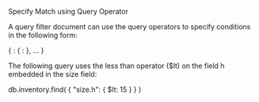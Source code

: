 Specify Match using Query Operator

A query filter document can use the query operators to specify conditions in the following form:

{ <field1>: { <operator1>: <value1> }, ... }

The following query uses the less than operator (\$lt) on the field h embedded in the size field:

db.inventory.find( { "size.h": { \$lt: 15 } } )
